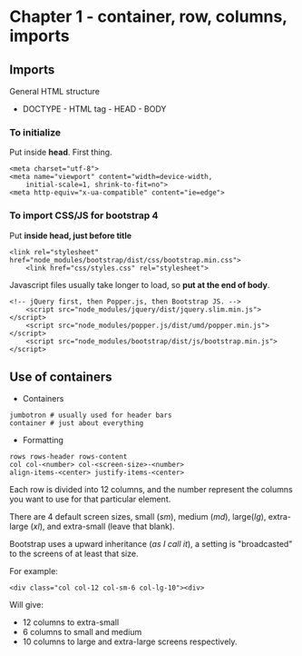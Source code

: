 # Chapter 1 - container, row, columns, imports

## Imports
General HTML structure
- DOCTYPE - HTML tag - HEAD - BODY
### To initialize
Put inside **head**. First thing.
```
<meta charset="utf-8">
<meta name="viewport" content="width=device-width,
    initial-scale=1, shrink-to-fit=no">
<meta http-equiv="x-ua-compatible" content="ie=edge">
```
### To import CSS/JS for bootstrap 4
Put **inside head, just before title**
```
<link rel="stylesheet" href="node_modules/bootstrap/dist/css/bootstrap.min.css">
    <link href="css/styles.css" rel="stylesheet">
```
Javascript files usually take longer to load, so **put at the end of body**.
```
<!-- jQuery first, then Popper.js, then Bootstrap JS. -->
    <script src="node_modules/jquery/dist/jquery.slim.min.js"></script>
    <script src="node_modules/popper.js/dist/umd/popper.min.js"></script>
    <script src="node_modules/bootstrap/dist/js/bootstrap.min.js"></script>
```
## Use of containers
- Containers
```
jumbotron # usually used for header bars
container # just about everything
```
- Formatting
```
rows rows-header rows-content 
col col-<number> col-<screen-size>-<number>
align-items-<center> justify-items-<center>
```
Each row is divided into 12 columns, and the number represent the columns you want to use for that particular element.

There are 4 default screen sizes, small (*sm*), medium (*md*), large(*lg*), extra-large (*xl*), and extra-small (leave that blank).

Bootstrap uses a upward inheritance (*as I call it*), a setting is "broadcasted" to the screens of at least that size.

For example:
```
<div class="col col-12 col-sm-6 col-lg-10"><div>
```
Will give:
- 12 columns to extra-small
- 6 columns to small and medium
- 10 columns to large and extra-large
screens respectively.


